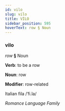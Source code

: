 ```yaml
---
id: vilo
slug: vilo
title: VİLO
sidebar_position: 595
hoverText: row § Noun
---
```


### vilo

*row* **§** Noun

**Verb**: to be a row

**Noun**: row

**Modifier**: row-related

Italian fila /ˈfi.la/

*Romance Language Family*